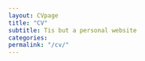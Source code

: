```yaml
---
layout: CVpage
title: "CV"
subtitle: Tis but a personal website
categories:
permalink: "/cv/"
---
```


